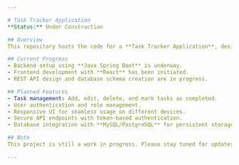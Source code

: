 ```yaml
---

# Task Tracker Application
**Status:** Under Construction

## Overview  
This repository hosts the code for a **Task Tracker Application**, designed to help users manage their daily tasks efficiently. The project is currently in development, and new features are being actively added.

## Current Progress  
- Backend setup using **Java Spring Boot** is underway.  
- Frontend development with **React** has been initiated.  
- REST API design and database schema creation are in progress.  

## Planned Features  
- Task management: Add, edit, delete, and mark tasks as completed.  
- User authentication and role management.  
- Responsive UI for seamless usage on different devices.  
- Secure API endpoints with token-based authentication.  
- Database integration with **MySQL/PostgreSQL** for persistent storage.

## Note  
This project is still a work in progress. Please stay tuned for updates, and feel free to share any suggestions or feedback!  

---
```

